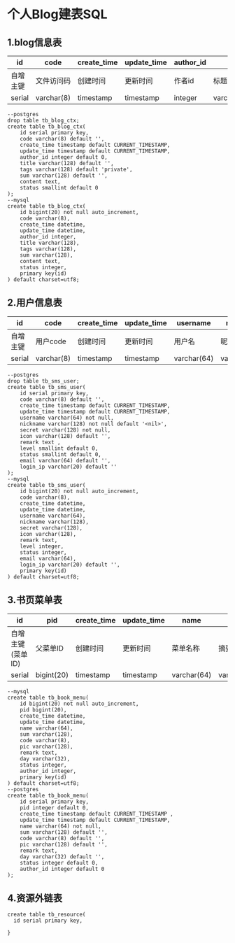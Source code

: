 #  个人Blog建表SQL
##  1.blog信息表

id | code | create_time | update_time | author_id | title | tags | sum | content | status 
---|---|---|---|---|---|---|---|---|---
自增主键 | 文件访问码 |创建时间|更新时间|作者id|标题|标签|摘要|md内容|状态
serial | varchar(8) | timestamp | timestamp | integer|varchar(128)|varchar(128)|varchar(128)|text|smallint

```
--postgres
drop table tb_blog_ctx;
create table tb_blog_ctx(
    id serial primary key,
    code varchar(8) default '',
    create_time timestamp default CURRENT_TIMESTAMP,
    update_time timestamp default CURRENT_TIMESTAMP,
    author_id integer default 0,
    title varchar(128) default '',
    tags varchar(128) default 'private',
    sum varchar(128) default '',
    content text,
    status smallint default 0
);
--mysql
create table tb_blog_ctx(
    id bigint(20) not null auto_increment,
    code varchar(8),
    create_time datetime,
    update_time datetime,
    author_id integer,
    title varchar(128),
    tags varchar(128),
    sum varchar(128),
    content text,
    status integer,
    primary key(id)
) default charset=utf8;
```

## 2.用户信息表

id | code | create_time | update_time | username | nickname | secret | icon | remark | level | status 
---|---|---|---|---|---|---|---|---|---|--
自增主键 | 用户code |创建时间|更新时间|用户名|昵称|密钥|头像|备注状态|用户级别|状态
serial | varchar(8) | timestamp | timestamp | varchar(64)|varchar(128)|varchar(128)|varchar(128)|text|smallint|smallint

```
--postgres
drop table tb_sms_user;
create table tb_sms_user(
    id serial primary key,
    code varchar(8) default '',
    create_time timestamp default CURRENT_TIMESTAMP,
    update_time timestamp default CURRENT_TIMESTAMP,
    username varchar(64) not null,
    nickname varchar(128) not null default '<nil>',
    secret varchar(128) not null,
    icon varchar(128) default '',
    remark text ,
    level smallint default 0,
    status smallint default 0,
    email varchar(64) default '',
    login_ip varchar(20) default ''
);
--mysql
create table tb_sms_user(
    id bigint(20) not null auto_increment,
    code varchar(8),
    create_time datetime,
    update_time datetime,
    username varchar(64),
    nickname varchar(128),
    secret varchar(128),
    icon varchar(128),
    remark text,
    level integer,
    status integer,
    email varchar(64),
    login_ip varchar(20) default '',
    primary key(id)
) default charset=utf8;
```

## 3.书页菜单表
id | pid | create_time | update_time | name | sum | code | pic | remark | day | status 
---|---|---|---|---|---|---|---|---|---|--
自增主键(菜单ID) | 父菜单ID |创建时间|更新时间|菜单名称|摘要|访问码|刊页图片|备注状态|发布日期|状态
serial | bigint(20) | timestamp | timestamp | varchar(64)|varchar(128)|varchar(8)|varchar(128)|text|varchar(32)|smallint

```
--mysql
create table tb_book_menu(
    id bigint(20) not null auto_increment,
    pid bigint(20),
    create_time datetime,
    update_time datetime,
    name varchar(64),
    sum varchar(128),
    code varchar(8),
    pic varchar(128),
    remark text,
    day varchar(32),
    status integer,
    author_id integer,
    primary key(id)
) default charset=utf8;
--postgres
create table tb_book_menu(
    id serial primary key,
    pid integer default 0,
    create_time timestamp default CURRENT_TIMESTAMP ,
    update_time timestamp default CURRENT_TIMESTAMP,
    name varchar(64) not null,
    sum varchar(128) default '',
    code varchar(8) default '',
    pic varchar(128) default '',
    remark text,
    day varchar(32) default '',
    status integer default 0,
    author_id integer default 0
);
```

## 4.资源外链表

```
create table tb_resource(
  id serial primary key,
  
}
```